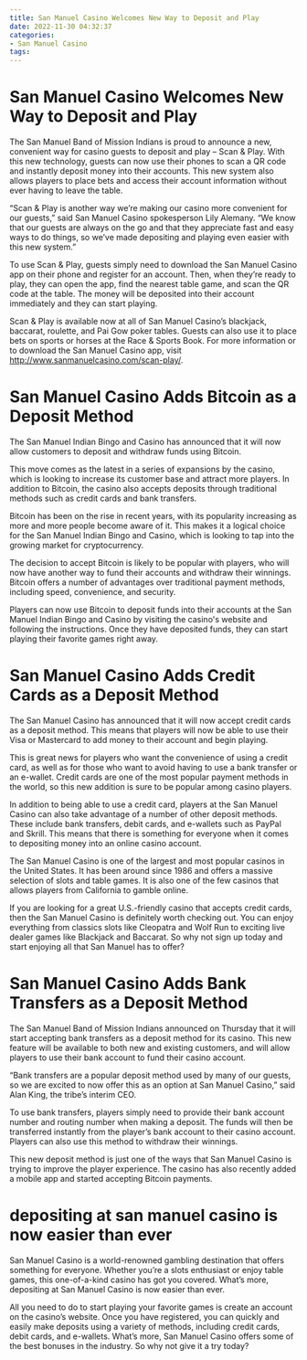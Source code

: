 ```yaml
---
title: San Manuel Casino Welcomes New Way to Deposit and Play 
date: 2022-11-30 04:32:37
categories:
- San Manuel Casino
tags:
---
```



#  San Manuel Casino Welcomes New Way to Deposit and Play 

The San Manuel Band of Mission Indians is proud to announce a new, convenient way for casino guests to deposit and play – Scan & Play. With this new technology, guests can now use their phones to scan a QR code and instantly deposit money into their accounts. This new system also allows players to place bets and access their account information without ever having to leave the table.

“Scan & Play is another way we’re making our casino more convenient for our guests,” said San Manuel Casino spokesperson Lily Alemany. “We know that our guests are always on the go and that they appreciate fast and easy ways to do things, so we’ve made depositing and playing even easier with this new system.”

To use Scan & Play, guests simply need to download the San Manuel Casino app on their phone and register for an account. Then, when they’re ready to play, they can open the app, find the nearest table game, and scan the QR code at the table. The money will be deposited into their account immediately and they can start playing.

Scan & Play is available now at all of San Manuel Casino’s blackjack, baccarat, roulette, and Pai Gow poker tables. Guests can also use it to place bets on sports or horses at the Race & Sports Book. For more information or to download the San Manuel Casino app, visit http://www.sanmanuelcasino.com/scan-play/.

#  San Manuel Casino Adds Bitcoin as a Deposit Method 

The San Manuel Indian Bingo and Casino has announced that it will now allow customers to deposit and withdraw funds using Bitcoin.

This move comes as the latest in a series of expansions by the casino, which is looking to increase its customer base and attract more players. In addition to Bitcoin, the casino also accepts deposits through traditional methods such as credit cards and bank transfers.

Bitcoin has been on the rise in recent years, with its popularity increasing as more and more people become aware of it. This makes it a logical choice for the San Manuel Indian Bingo and Casino, which is looking to tap into the growing market for cryptocurrency.

The decision to accept Bitcoin is likely to be popular with players, who will now have another way to fund their accounts and withdraw their winnings. Bitcoin offers a number of advantages over traditional payment methods, including speed, convenience, and security.

Players can now use Bitcoin to deposit funds into their accounts at the San Manuel Indian Bingo and Casino by visiting the casino's website and following the instructions. Once they have deposited funds, they can start playing their favorite games right away.

#  San Manuel Casino Adds Credit Cards as a Deposit Method 

The San Manuel Casino has announced that it will now accept credit cards as a deposit method. This means that players will now be able to use their Visa or Mastercard to add money to their account and begin playing.

This is great news for players who want the convenience of using a credit card, as well as for those who want to avoid having to use a bank transfer or an e-wallet. Credit cards are one of the most popular payment methods in the world, so this new addition is sure to be popular among casino players.

In addition to being able to use a credit card, players at the San Manuel Casino can also take advantage of a number of other deposit methods. These include bank transfers, debit cards, and e-wallets such as PayPal and Skrill. This means that there is something for everyone when it comes to depositing money into an online casino account.

The San Manuel Casino is one of the largest and most popular casinos in the United States. It has been around since 1986 and offers a massive selection of slots and table games. It is also one of the few casinos that allows players from California to gamble online.

If you are looking for a great U.S.-friendly casino that accepts credit cards, then the San Manuel Casino is definitely worth checking out. You can enjoy everything from classics slots like Cleopatra and Wolf Run to exciting live dealer games like Blackjack and Baccarat. So why not sign up today and start enjoying all that San Manuel has to offer?

#  San Manuel Casino Adds Bank Transfers as a Deposit Method 

The San Manuel Band of Mission Indians announced on Thursday that it will start accepting bank transfers as a deposit method for its casino. This new feature will be available to both new and existing customers, and will allow players to use their bank account to fund their casino account.

“Bank transfers are a popular deposit method used by many of our guests, so we are excited to now offer this as an option at San Manuel Casino,” said Alan King, the tribe’s interim CEO.

To use bank transfers, players simply need to provide their bank account number and routing number when making a deposit. The funds will then be transferred instantly from the player’s bank account to their casino account. Players can also use this method to withdraw their winnings.

This new deposit method is just one of the ways that San Manuel Casino is trying to improve the player experience. The casino has also recently added a mobile app and started accepting Bitcoin payments.

#  depositing at san manuel casino is now easier than ever

San Manuel Casino is a world-renowned gambling destination that offers something for everyone. Whether you’re a slots enthusiast or enjoy table games, this one-of-a-kind casino has got you covered. What’s more, depositing at San Manuel Casino is now easier than ever.

All you need to do to start playing your favorite games is create an account on the casino’s website. Once you have registered, you can quickly and easily make deposits using a variety of methods, including credit cards, debit cards, and e-wallets. What’s more, San Manuel Casino offers some of the best bonuses in the industry. So why not give it a try today?